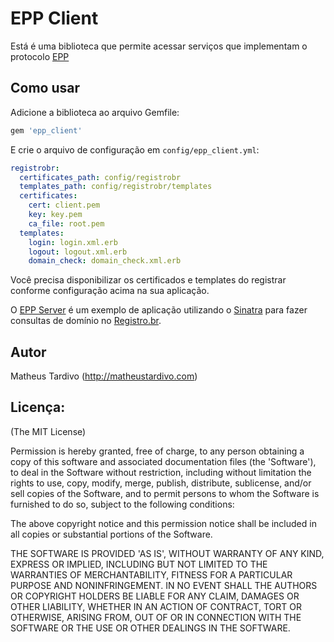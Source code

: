 # EPP Client

Está é uma biblioteca que permite acessar serviços que implementam o protocolo [EPP](http://tools.ietf.org/html/rfc4930)

## Como usar

Adicione a biblioteca ao arquivo Gemfile: 

```ruby
gem 'epp_client'
```

E crie o arquivo de configuração em `config/epp_client.yml`: 

```yaml
registrobr:
  certificates_path: config/registrobr
  templates_path: config/registrobr/templates
  certificates:
    cert: client.pem
    key: key.pem
    ca_file: root.pem
  templates:
    login: login.xml.erb
    logout: logout.xml.erb
    domain_check: domain_check.xml.erb
```

Você precisa disponibilizar os certificados e templates do registrar conforme configuração acima na sua aplicação. 

O [EPP Server](https://github.com/matheustardivo/epp_server) é um exemplo de aplicação utilizando o [Sinatra](http://www.sinatrarb.com) para fazer consultas de domínio no [Registro.br](http://registro.br).

## Autor
Matheus Tardivo (<http://matheustardivo.com>)

## Licença:

(The MIT License)

Permission is hereby granted, free of charge, to any person obtaining
a copy of this software and associated documentation files (the
'Software'), to deal in the Software without restriction, including
without limitation the rights to use, copy, modify, merge, publish,
distribute, sublicense, and/or sell copies of the Software, and to
permit persons to whom the Software is furnished to do so, subject to
the following conditions:

The above copyright notice and this permission notice shall be
included in all copies or substantial portions of the Software.

THE SOFTWARE IS PROVIDED 'AS IS', WITHOUT WARRANTY OF ANY KIND,
EXPRESS OR IMPLIED, INCLUDING BUT NOT LIMITED TO THE WARRANTIES OF
MERCHANTABILITY, FITNESS FOR A PARTICULAR PURPOSE AND NONINFRINGEMENT.
IN NO EVENT SHALL THE AUTHORS OR COPYRIGHT HOLDERS BE LIABLE FOR ANY
CLAIM, DAMAGES OR OTHER LIABILITY, WHETHER IN AN ACTION OF CONTRACT,
TORT OR OTHERWISE, ARISING FROM, OUT OF OR IN CONNECTION WITH THE
SOFTWARE OR THE USE OR OTHER DEALINGS IN THE SOFTWARE.
